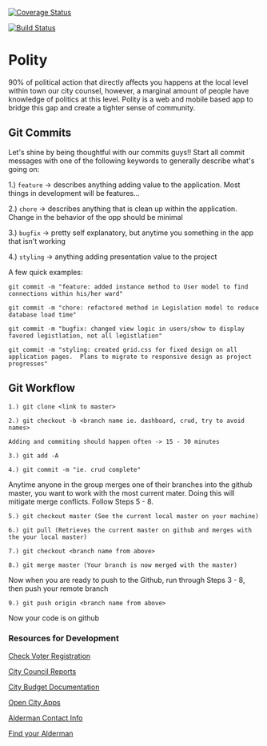 [![Coverage Status](https://coveralls.io/repos/4justinstewart/Polity/badge.png)](https://coveralls.io/r/4justinstewart/Polity)

[![Build Status](https://travis-ci.org/4justinstewart/Polity.svg?branch=master)](https://travis-ci.org/4justinstewart/Polity)

Polity
======

90% of political action that directly affects you happens at the local level within town our city counsel, however, a marginal amount of people have knowledge of politics at this level.  Polity is a web and mobile based app to bridge this gap and create a tighter sense of community.

## Git Commits

Let's shine by being thoughtful with our commits guys!! Start all commit messages with one of the following keywords to generally describe what's going on:

1.) `feature` -> describes anything adding value to the application.  Most things in development will be features...

2.) `chore` -> describes anything that is clean up within the application.  Change in the behavior of the opp should be minimal

3.) `bugfix` -> pretty self explanatory, but anytime you something in the app that isn't working

4.) `styling` -> anything adding presentation value to the project


A few quick examples:

`git commit -m "feature: added instance method to User model to find connections within his/her ward"`

`git commit -m "chore: refactored method in Legislation model to reduce database load time"`

`git commit -m "bugfix: changed view logic in users/show to display favored legistlation, not all legistlation"`

`git commit -m "styling: created grid.css for fixed design on all application pages.  Plans to migrate to responsive design as project progresses"`

## Git Workflow

```
1.) git clone <link to master>

2.) git checkout -b <branch name ie. dashboard, crud, try to avoid names>

Adding and commiting should happen often -> 15 - 30 minutes

3.) git add -A

4.) git commit -m "ie. crud complete"
```
Anytime anyone in the group merges one of their branches into the github master, you want to work with the most current mater. Doing this will mitigate merge conflicts. Follow Steps 5 - 8.
```
5.) git checkout master (See the current local master on your machine)

6.) git pull (Retrieves the current master on github and merges with the your local master)

7.) git checkout <branch name from above>

8.) git merge master (Your branch is now merged with the master)
```
Now when you are ready to push to the Github, run through Steps 3 - 8, then push your remote branch
```
9.) git push origin <branch name from above>
```
Now your code is on github

### Resources for Development

[Check Voter Registration](http://www.chicagoelections.com/voterinfo.php)

[City Council Reports](http://chicityclerk.com/council/reports.php)

[City Budget Documentation](http://chicityclerk.com/legislation-records/journals-reports/city-budgets/)

[Open City Apps](http://opencityapps.org/)

[Alderman Contact Info](https://data.cityofchicago.org/Facilities-Geographic-Boundaries/Ward-Offices/htai-wnw4)

[Find your Alderman](https://webapps1.cityofchicago.org/ezbuy/getgeoWardLookup.do)
